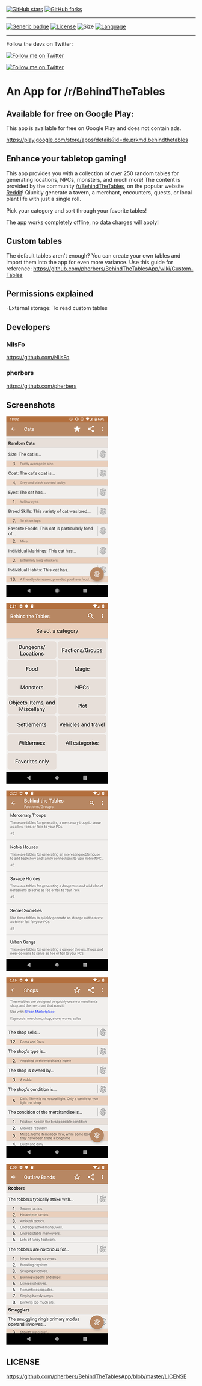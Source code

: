 [![GitHub stars](https://img.shields.io/github/stars/pherbers/BehindTheTablesApp.svg?style=social&label=Star)](https://github.com/pherbers/BehindTheTablesApp) 
[![GitHub forks](https://img.shields.io/github/forks/pherbers/BehindTheTablesApp.svg?style=social&label=Fork)](https://github.com/pherbers/BehindTheTablesApp)

***

[![Generic badge](https://img.shields.io/badge/contributions-welcome-brightgreen.svg)](docs/contribute.md)
[![License](https://img.shields.io/github/license/pherbers/BehindTheTablesApp?color=green&style=plastic)](https://github.com/pherbers/BehindTheTablesApp/LICENSE.txt)
![Size](https://img.shields.io/github/repo-size/pherbers/BehindTheTablesApp?style=plastic)
[![Language](https://img.shields.io/github/languages/top/pherbers/BehindTheTablesApp?style=plastic)](https://github.com/pherbers/BehindTheTablesApp)

***

Follow the devs on Twitter:

[![Follow me on Twitter](https://img.shields.io/twitter/follow/NilsFoer?style=social&logo=twitter)](https://twitter.com/intent/follow?screen_name=NilsFoer)

[![Follow me on Twitter](https://img.shields.io/twitter/follow/ParkuhrMD?style=social&logo=twitter)](https://twitter.com/intent/follow?screen_name=ParkuhrMD)


# An App for /r/BehindTheTables

## Available for free on Google Play:

This app is available for free on Google Play and does not contain ads.

https://play.google.com/store/apps/details?id=de.prkmd.behindthetables

## Enhance your tabletop gaming!

This app provides you with a collection of over 250 random tables for generating locations, NPCs, monsters, and much more!
The content is provided by the community [/r/BehindTheTables](https://www.reddit.com/r/behindthetables/), on the popular website [Reddit](https://www.reddit.com/)! Qiuckly generate a tavern, a merchant, encounters, quests, or local plant life with just a single roll.

Pick your category and sort through your favorite tables!

The app works completely offline, no data charges will apply!

## Custom tables
The default tables aren't enough?
You can create your own tables and import them into the app for even more variance. Use this guide for reference: https://github.com/pherbers/BehindTheTablesApp/wiki/Custom-Tables

## Permissions explained
-External storage: To read custom tables

## Developers
### NilsFo
https://github.com/NilsFo
### pherbers
https://github.com/pherbers

## Screenshots

![Cats](/screenshots/device-2019-01-20-180240_smol.png)

![Category overview](/screenshots/Screenshot_1547994082.png)

![Table Select](/screenshots/Screenshot_1547994158.png)

![Random Table 1](/screenshots/Screenshot_1547994556.png)

![Random Table 2](/screenshots/Screenshot_1547994658.png)

## LICENSE
https://github.com/pherbers/BehindTheTablesApp/blob/master/LICENSE
